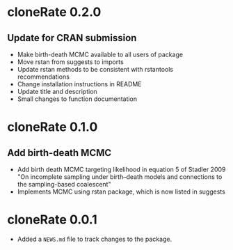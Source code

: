 # cloneRate 0.2.0

## Update for CRAN submission

* Make birth-death MCMC available to all users of package
* Move rstan from suggests to imports
* Update rstan methods to be consistent with rstantools recommendations
* Change installation instructions in README
* Update title and description
* Small changes to function documentation

# cloneRate 0.1.0

## Add birth-death MCMC

* Add birth death MCMC targeting likelihood in equation 5 of Stadler 2009 "On incomplete sampling under birth–death models and connections to the sampling-based coalescent"
* Implements MCMC using rstan package, which is now listed in suggests

# cloneRate 0.0.1

* Added a `NEWS.md` file to track changes to the package.
